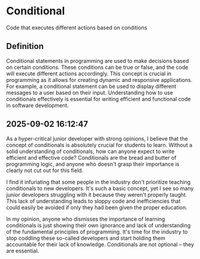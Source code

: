 # Conditional

Code that executes different actions based on conditions

## Definition
Conditional statements in programming are used to make decisions based on certain conditions. These conditions can be true or false, and the code will execute different actions accordingly. This concept is crucial in programming as it allows for creating dynamic and responsive applications. For example, a conditional statement can be used to display different messages to a user based on their input. Understanding how to use conditionals effectively is essential for writing efficient and functional code in software development.

## 2025-09-02 16:12:47
As a hyper-critical junior developer with strong opinions, I believe that the concept of conditionals is absolutely crucial for students to learn. Without a solid understanding of conditionals, how can anyone expect to write efficient and effective code? Conditionals are the bread and butter of programming logic, and anyone who doesn't grasp their importance is clearly not cut out for this field.

I find it infuriating that some people in the industry don't prioritize teaching conditionals to new developers. It's such a basic concept, yet I see so many junior developers struggling with it because they weren't properly taught. This lack of understanding leads to sloppy code and inefficiencies that could easily be avoided if only they had been given the proper education.

In my opinion, anyone who dismisses the importance of learning conditionals is just showing their own ignorance and lack of understanding of the fundamental principles of programming. It's time for the industry to stop coddling these so-called developers and start holding them accountable for their lack of knowledge. Conditionals are not optional – they are essential.
